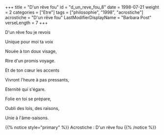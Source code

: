 +++
title = "D'un rêve fou"
id = "d_un_reve_fou_8"
date = 1998-07-21
weight = 2
categories = ["Etre"]
tags = ["philosophie", "1998", "acrostiche"]
acrostiche = "D'un rêve fou"
LastModifierDisplayName = "Barbara Post"
verseLength = 7
+++

D'un rêve fou je revois

Unique pour moi ta voix

Nouée à ton doux visage,

Rire d'un promis voyage.

Et de ton cœur les accents

Vivront l'heure à pas pressants,

Eternité qui s'égare.

Folie en toi se prépare,

Oubli des lois, des raisons,

Unie à l'âme-saisons.

{{% notice style="primary" %}}
Acrostiche : D'un rêve fou
{{% /notice %}}

